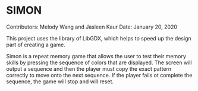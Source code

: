 # SIMON
Contributors: Melody Wang and Jasleen Kaur
Date: January 20, 2020

This project uses the library of LibGDX, which helps to speed up the design part of creating a game.

Simon is a repeat memory game that allows the user to test their memory skills by pressing the sequence of colors that are displayed. The screen will output a sequence and then the player must copy the exact pattern correctly to move onto the next sequence. If the player fails ot complete the sequence, the game will stop and will reset. 
